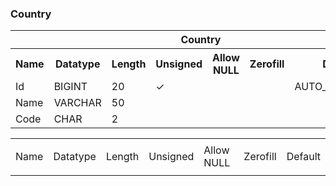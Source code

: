 ### Country

<table>
    <tr>
        <th colspan="7">
            <b>Country</b>
        </th>
    </tr>
    <tr>
        <th>Name</th>
        <th>Datatype</th>
        <th>Length</th>
        <th align="center">Unsigned</th>
        <th align="center">Allow NULL</th>
        <th align="center">Zerofill</th>
        <th>Default</th>
    </tr>
    <tr>
        <td>Id</td>
        <td>BIGINT</td>
        <td>20</td>
        <td>✓</td>
        <td></td>
        <td></td>
        <td>AUTO_INCREMENT</td>
    </tr>
    <tr>
        <td>Name</td>
        <td>VARCHAR</td>
        <td>50</td>
        <td></td>
        <td></td>
        <td></td>
        <td></td>
    </tr>
    <tr>
        <td>Code</td>
        <td>CHAR</td>
        <td>2</td>
        <td></td>
        <td></td>
        <td></td>
        <td></td>
    </tr>
</table>


<table>
    <tr>
        <td colspan="7">
            <b></b>
        </td>
    </tr>
    <tr>
        <td>Name</td>
        <td>Datatype</td>
        <td>Length</td>
        <td aligne="center">Unsigned</td>
        <td aligne="center">Allow NULL</td>
        <td aligne="center">Zerofill</td>
        <td>Default</td>
    </tr>
    <tr>
        <td></td>
        <td></td>
        <td></td>
        <td></td>
        <td></td>
        <td></td>
        <td></td>
    </tr>
</table>
